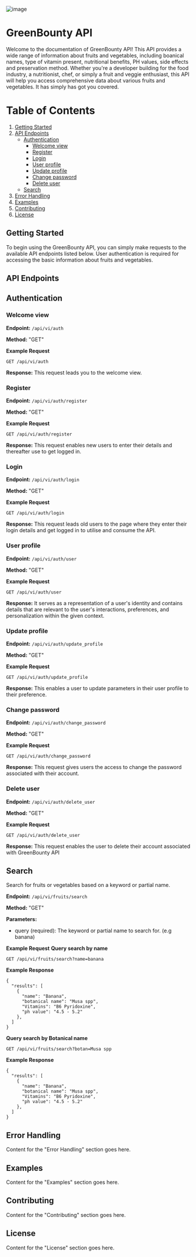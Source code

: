 ![image](https://github.com/Certifieddonnie/GreenBounty/assets/98459984/3ae739cb-da0f-475a-b528-840949774437)



# GreenBounty API
Welcome to the documentation of GreenBounty API! This API provides a wide range of information about fruits and vegetables, including boanical names, type of vitamin present, nutritional benefits, PH values, side effects and preservation method. Whether you're a developer building for the food industry, a nutritionist, chef, or simply a fruit and veggie enthusiast, this API will help you access comprehensive data about various fruits and vegetables. It has simply has got you covered.

# Table of Contents

1. [Getting Started](#getting-started)
2. [API Endpoints](#api-endpoints) 
    - [Authentication](#authentication)
        - [Welcome view](#welcome-view)
        - [Register](#register)
        - [Login](#login)
        - [User profile](#user-profile)
        - [Update profile](#update-profile)
        - [Change password](#change-password)
        - [Delete user](#delete-user)
    - [Search](#search)
3. [Error Handling](#error-handling)
4. [Examples](#examples)
5. [Contributing](#contributing)
6. [License](#license)

## Getting Started

To begin using the GreenBounty API, you can simply make requests to the available API endpoints listed below. User authentication is required for accessing the basic information about fruits and vegetables.

## API Endpoints

## Authentication

### Welcome view
**Endpoint:** `/api/vi/auth`

**Method:** "GET"

**Example Request**
```
GET /api/vi/auth
```
**Response:** This request leads you to the welcome view.

### Register
**Endpoint:** `/api/vi/auth/register`

**Method:** "GET"

**Example Request**
```
GET /api/vi/auth/register
```
**Response:** This request enables new users to enter their details and thereafter use to get logged in.

### Login
**Endpoint:** `/api/vi/auth/login`

**Method:** "GET"

**Example Request**
```
GET /api/vi/auth/login
```
**Response:** This request leads old users to the page where they enter their login details and get logged in to utilise and consume the API.

### User profile
**Endpoint:** `/api/vi/auth/user`

**Method:** "GET"

**Example Request**
```
GET /api/vi/auth/user
```
**Response:**  It serves as a representation of a user's identity and contains details that are relevant to the user's interactions, preferences, and personalization within the given context.

### Update profile
**Endpoint:** `/api/vi/auth/update_profile`

**Method:** "GET"

**Example Request**
```
GET /api/vi/auth/update_profile
```
**Response:**  This enables a user to update parameters in their user profile to their preference.

### Change password
**Endpoint:** `/api/vi/auth/change_password`

**Method:** "GET"

**Example Request**
```
GET /api/vi/auth/change_password
```
**Response:**  This request gives users the access to change the password associated with their account.

### Delete user
**Endpoint:** `/api/vi/auth/delete_user`

**Method:** "GET"

**Example Request**
```
GET /api/vi/auth/delete_user
```
**Response:**  This request enables the user to delete their account associated with GreenBounty API


## Search
Search for fruits or vegetables based on a keyword or partial name.

**Endpoint:** `/api/vi/fruits/search`

**Method:** "GET"

**Parameters:** 
- query (required): The keyword or partial name to search for. (e.g banana)

**Example Request**
**Query search by name**
```
GET /api/vi/fruits/search?name=banana
```
**Example Response**
```
{
  "results": [
    {
      "name": "Banana",
      "botanical name": "Musa spp",
      "Vitamins": "B6 Pyridoxine",
      "ph value": "4.5 - 5.2"
    },
  ]
}

```

**Query search by Botanical name**
```
GET /api/vi/fruits/search?botan=Musa spp
```
**Example Response**
```
{
  "results": [
    {
      "name": "Banana",
      "botanical name": "Musa spp",
      "Vitamins": "B6 Pyridoxine",
      "ph value": "4.5 - 5.2"
    },
  ]
}

```

## Error Handling

Content for the "Error Handling" section goes here.

## Examples

Content for the "Examples" section goes here.

## Contributing

Content for the "Contributing" section goes here.

## License

Content for the "License" section goes here.

